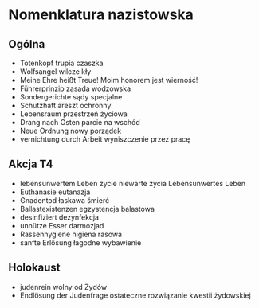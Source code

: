 # Nomenklatura nazistowska

## Ogólna

* Totenkopf trupia czaszka
* Wolfsangel wilcze kły
* Meine Ehre heißt Treue! Moim honorem jest wierność!
* Führerprinzip zasada wodzowska
* Sondergerichte sądy specjalne
* Schutzhaft areszt ochronny
* Lebensraum przestrzeń życiowa
* Drang nach Osten parcie na wschód
* Neue Ordnung nowy porządek
* vernichtung durch Arbeit wyniszczenie przez pracę

## Akcja T4

* lebensunwertem Leben życie niewarte życia Lebensunwertes Leben
* Euthanasie eutanazja
* Gnadentod łaskawa śmierć
* Ballastexistenzen egzystencja balastowa
* desinfiziert dezynfekcja
* unnütze Esser darmozjad
* Rassenhygiene higiena rasowa
* sanfte Erlösung łagodne wybawienie

## Holokaust

* judenrein wolny od Żydów
* Endlösung der Judenfrage ostateczne rozwiązanie kwestii żydowskiej
